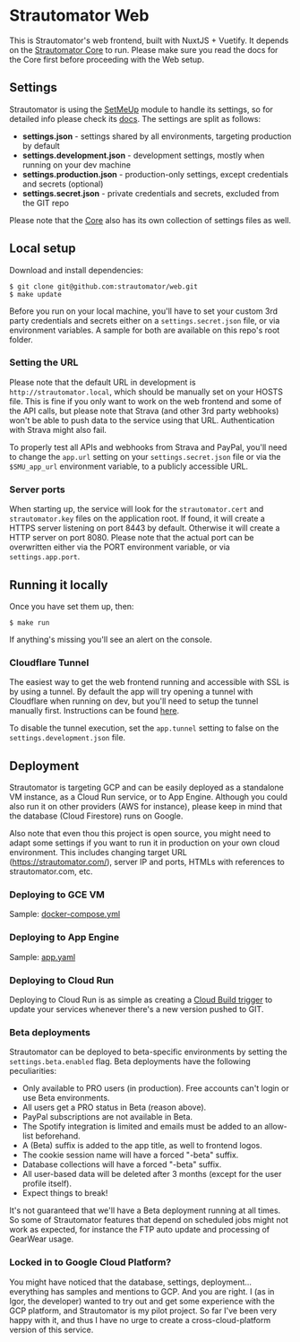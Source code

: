 # Strautomator Web

This is Strautomator's web frontend, built with NuxtJS + Vuetify. It depends on the [Strautomator Core](https://github.com/strautomator/core) to run. Please make sure you read the docs for the Core first before proceeding with the Web setup.

## Settings

Strautomator is using the [SetMeUp](https://github.com/igoramadas/setmeup) module to handle its settings, so for detailed info please check its [docs](https://setmeup.devv.com). The settings are split as follows:

-   **settings.json** - settings shared by all environments, targeting production by default
-   **settings.development.json** - development settings, mostly when running on your dev machine
-   **settings.production.json** - production-only settings, except credentials and secrets (optional)
-   **settings.secret.json** - private credentials and secrets, excluded from the GIT repo

Please note that the [Core](https://github.com/strautomator/core) also has its own collection of settings files as well.

## Local setup

Download and install dependencies:

    $ git clone git@github.com:strautomator/web.git
    $ make update

Before you run on your local machine, you'll have to set your custom 3rd party credentials and secrets either on a `settings.secret.json` file, or via environment variables. A sample for both are available on this repo's root folder.

### Setting the URL

Please note that the default URL in development is `http://strautomator.local`, which should be manually set on your HOSTS file. This is fine if you only want to work on the web frontend and some of the API calls, but please note that Strava (and other 3rd party webhooks) won't be able to push data to the service using that URL. Authentication with Strava might also fail.

To properly test all APIs and webhooks from Strava and PayPal, you'll need to change the `app.url` setting on your `settings.secret.json` file or via the `$SMU_app_url` environment variable, to a publicly accessible URL.

### Server ports

When starting up, the service will look for the `strautomator.cert` and `strautomator.key` files on the application root. If found, it will create a HTTPS server listening on port 8443 by default. Otherwise it will create a HTTP server on port 8080. Please note that the actual port can be overwritten either via the PORT environment variable, or via `settings.app.port`.

## Running it locally

Once you have set them up, then:

    $ make run

If anything's missing you'll see an alert on the console.

### Cloudflare Tunnel

The easiest way to get the web frontend running and accessible with SSL is by using a tunnel. By default the app will try opening a tunnel with Cloudflare when running on dev, but you'll need to setup the tunnel manually first. Instructions can be found [here](https://developers.cloudflare.com/pages/how-to/preview-with-cloudflare-tunnel).

To disable the tunnel execution, set the `app.tunnel` setting to false on the `settings.development.json` file.

## Deployment

Strautomator is targeting GCP and can be easily deployed as a standalone VM instance, as a Cloud Run service, or to App Engine. Although you could also run it on other providers (AWS for instance), please keep in mind that the database (Cloud Firestore) runs on Google.

Also note that even thou this project is open source, you might need to adapt some settings if you want to run it in production on your own cloud environment. This includes changing target URL (https://strautomator.com/), server IP and ports, HTMLs with references to strautomator.com, etc.

### Deploying to GCE VM

Sample: [docker-compose.yml](https://github.com/strautomator/web/blob/master/docker-compose.yml.sample)

### Deploying to App Engine

Sample: [app.yaml](https://github.com/strautomator/web/blob/master/app.yaml.sample)

### Deploying to Cloud Run

Deploying to Cloud Run is as simple as creating a [Cloud Build trigger](https://cloud.google.com/cloud-build/docs/automating-builds/create-manage-triggers) to update your services whenever there's a new version pushed to GIT.

### Beta deployments

Strautomator can be deployed to beta-specific environments by setting the `settings.beta.enabled` flag. Beta deployments have the following peculiarities:

-   Only available to PRO users (in production). Free accounts can't login or use Beta environments.
-   All users get a PRO status in Beta (reason above).
-   PayPal subscriptions are not available in Beta.
-   The Spotify integration is limited and emails must be added to an allow-list beforehand.
-   A (Beta) suffix is added to the app title, as well to frontend logos.
-   The cookie session name will have a forced "-beta" suffix.
-   Database collections will have a forced "-beta" suffix.
-   All user-based data will be deleted after 3 months (except for the user profile itself).
-   Expect things to break!

It's not guaranteed that we'll have a Beta deployment running at all times. So some of Strautomator features that depend on scheduled jobs might not work as expected, for instance the FTP auto update and processing of GearWear usage.

### Locked in to Google Cloud Platform?

You might have noticed that the database, settings, deployment... everything has samples and mentions to GCP. And you are right. I (as in Igor, the developer) wanted to try out and get some experience with the GCP platform, and Strautomator is my pilot project. So far I've been very happy with it, and thus I have no urge to create a cross-cloud-platform version of this service.
